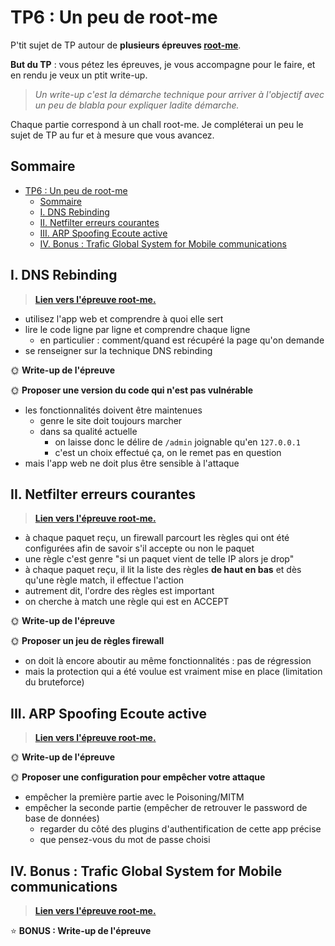 # TP6 : Un peu de root-me

P'tit sujet de TP autour de **plusieurs épreuves [root-me](https://www.root-me.org)**.

**But du TP** : vous pétez les épreuves, je vous accompagne pour le faire, et en rendu je veux un ptit write-up.

> *Un write-up c'est la démarche technique pour arriver à l'objectif avec un peu de blabla pour expliquer ladite démarche.*

Chaque partie correspond à un chall root-me. Je compléterai un peu le sujet de TP au fur et à mesure que vous avancez.

## Sommaire

- [TP6 : Un peu de root-me](#tp6--un-peu-de-root-me)
  - [Sommaire](#sommaire)
  - [I. DNS Rebinding](#i-dns-rebinding)
  - [II. Netfilter erreurs courantes](#ii-netfilter-erreurs-courantes)
  - [III. ARP Spoofing Ecoute active](#iii-arp-spoofing-ecoute-active)
  - [IV. Bonus : Trafic Global System for Mobile communications](#iv-bonus--trafic-global-system-for-mobile-communications)

## I. DNS Rebinding

> [**Lien vers l'épreuve root-me.**](https://www.root-me.org/fr/Challenges/Reseau/HTTP-DNS-Rebinding)

- utilisez l'app web et comprendre à quoi elle sert
- lire le code ligne par ligne et comprendre chaque ligne
  - en particulier : comment/quand est récupéré la page qu'on demande
- se renseigner sur la technique DNS rebinding

🌞 **Write-up de l'épreuve**

🌞 **Proposer une version du code qui n'est pas vulnérable**

- les fonctionnalités doivent être maintenues
  - genre le site doit toujours marcher
  - dans sa qualité actuelle
    - on laisse donc le délire de `/admin` joignable qu'en `127.0.0.1`
    - c'est un choix effectué ça, on le remet pas en question
- mais l'app web ne doit plus être sensible à l'attaque

## II. Netfilter erreurs courantes

> [**Lien vers l'épreuve root-me.**](https://www.root-me.org/fr/Challenges/Reseau/Netfilter-erreurs-courantes)

- à chaque paquet reçu, un firewall parcourt les règles qui ont été configurées afin de savoir s'il accepte ou non le paquet
- une règle c'est genre "si un paquet vient de telle IP alors je drop"
- à chaque paquet reçu, il lit la liste des règles **de haut en bas** et dès qu'une règle match, il effectue l'action
- autrement dit, l'ordre des règles est important
- on cherche à match une règle qui est en ACCEPT

🌞 **Write-up de l'épreuve**

🌞 **Proposer un jeu de règles firewall**

- on doit là encore aboutir au même fonctionnalités : pas de régression
- mais la protection qui a été voulue est vraiment mise en place (limitation du bruteforce)

## III. ARP Spoofing Ecoute active

> [**Lien vers l'épreuve root-me.**](https://www.root-me.org/fr/Challenges/Reseau/ARP-Spoofing-Ecoute-active)

🌞 **Write-up de l'épreuve**

🌞 **Proposer une configuration pour empêcher votre attaque**

- empêcher la première partie avec le Poisoning/MITM
- empêcher la seconde partie (empêcher de retrouver le password de base de données)
  - regarder du côté des plugins d'authentification de cette app précise
  - que pensez-vous du mot de passe choisi

## IV. Bonus : Trafic Global System for Mobile communications

> [**Lien vers l'épreuve root-me.**](https://www.root-me.org/fr/Challenges/Reseau/Trafic-Global-System-for-Mobile-communications)

⭐ **BONUS : Write-up de l'épreuve**

